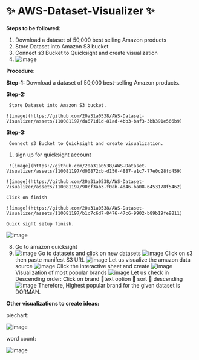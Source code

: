 # ✨ AWS-Dataset-Visualizer ✨
**Steps to be followed:**
1. Download a dataset of 50,000 best selling Amazon products
2. Store Dataset into Amazon S3 bucket
3. Connect s3 Bucket to Quicksight and create visualization
4. 
   ![image](https://github.com/20a31a0538/AWS-Dataset-Visualizer/assets/110081197/d7647415-5829-4e21-b5c5-037f1dc79f74)

**Procedure:**

**Step-1:**
     Download a dataset of 50,000 best-selling Amazon products.
       
**Step-2:**

     Store Dataset into Amazon S3 bucket.

    ![image](https://github.com/20a31a0538/AWS-Dataset-Visualizer/assets/110081197/da671d1d-81ad-4bb3-baf3-3bb391e566b9)

**Step-3:**

     Connect s3 Bucket to Quicksight and create visualization.

   1. sign up for quicksight account

     ![image](https://github.com/20a31a0538/AWS-Dataset-Visualizer/assets/110081197/d00872cb-d150-4887-a1c7-77e0c28fd459)
   
    ![image](https://github.com/20a31a0538/AWS-Dataset-Visualizer/assets/110081197/90cf3ab3-f0ab-4d46-ba08-6453178f5462)
      
    Click on finish
      
    ![image](https://github.com/20a31a0538/AWS-Dataset-Visualizer/assets/110081197/b1c7c6d7-8476-47c6-9902-b89b19fe9811)
   
    Quick sight setup finish.

   ![image](https://github.com/20a31a0538/AWS-Dataset-Visualizer/assets/110081197/e82f1e09-1293-4d9d-9c5b-d99decb13235)

   8. Go to amazon quicksight
   9. ![image](https://github.com/20a31a0538/AWS-Dataset-Visualizer/assets/110081197/8262dfed-b91f-4eab-9cc8-db3e5e608e10)
    Go to datasets and click on new datasets
     ![image](https://github.com/20a31a0538/AWS-Dataset-Visualizer/assets/110081197/1d2111a1-9434-48e0-a028-05e2df1fe637)
     Click on s3 then paste manifest S3 URL
     ![image](https://github.com/20a31a0538/AWS-Dataset-Visualizer/assets/110081197/03a949d1-637d-4433-ba76-f7d77b96046a)
     Let us visualize the amazon data source
     ![image](https://github.com/20a31a0538/AWS-Dataset-Visualizer/assets/110081197/1861040a-25a5-4b6d-a140-ddec5fb3bcf5)
     Click the interactive sheet and create
     ![image](https://github.com/20a31a0538/AWS-Dataset-Visualizer/assets/110081197/c6016a3c-78c0-44b7-9ada-67b4e4fc23b3)
    Visualization of most popular brands
     ![image](https://github.com/20a31a0538/AWS-Dataset-Visualizer/assets/110081197/86922626-8c96-406d-b9ba-f57ee615a1dd)
     Let us check in Descending order: Click on brand text option  sort  descending
     ![image](https://github.com/20a31a0538/AWS-Dataset-Visualizer/assets/110081197/4123cd9d-22f5-4d42-b836-68618ef8b9ce)
     Therefore, Highest popular brand for the given dataset is DORMAN.

**Other visualizations to create ideas:**

piechart:

![image](https://github.com/20a31a0538/AWS-Dataset-Visualizer/assets/110081197/6c8dbe4c-9614-427b-b734-48ada42fd471)

word count:

![image](https://github.com/20a31a0538/AWS-Dataset-Visualizer/assets/110081197/7195b163-f89d-4863-bf1f-5e19c297667f)
















   




     
   

     
    

     
